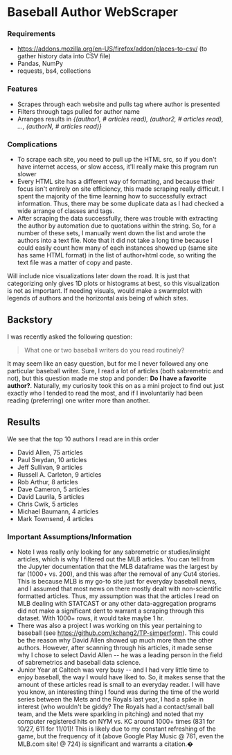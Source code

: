 # Baseball Author WebScraper

### Requirements
+ https://addons.mozilla.org/en-US/firefox/addon/places-to-csv/ (to gather history data into CSV file)
+ Pandas, NumPy
+ requests, bs4, collections

### Features
+ Scrapes through each website and pulls tag where author is presented
+ Filters through tags pulled for author name
+ Arranges results in *{(author1, # articles read), (author2, # articles read), ..., (authorN, # articles read)}*

### Complications
+ To scrape each site, you need to pull up the HTML src, so if you don't have internet access, or slow access, it'll really make this program run slower
+ Every HTML site has a different way of formatting, and because their focus isn't entirely on site efficiency, this made scraping really difficult. I spent the majority of the time learning how to successfully extract information. Thus, there may be some duplicate data as I had checked a wide arrange of classes and tags.
+ After scraping the data successfully, there was trouble with extracting the author by automation due to quotations within the string. So, for a number of these sets, I manually went down the list and wrote the authors into a text file. Note that it did not take a long time because I could easily count how many of each instances showed up (same site has same HTML format) in the list of author+html code, so writing the text file was a matter of copy and paste.

Will include nice visualizations later down the road. It is just that categorizing only gives 1D plots or histograms at best, so this visualization is not as important. If needing visuals, would make a swarmplot with legends of authors and the horizontal axis being of which sites.

## Backstory
I was recently asked the following question:
> What one or two baseball writers do you read routinely? 

It may seem like an easy question, but for me I never followed any one particular baseball writer. Sure, I read a lot of articles (both sabremetric and not), but this question made me stop and ponder: **Do I have a favorite author?**. Naturally, my curiosity took this on as a mini project to find out just exactly who I tended to read the most, and if I involuntarily had been reading (preferring) one writer more than another.

## Results
We see that the top 10 authors I read are in this order
+ David Allen, 75 articles
+ Paul Swydan, 10 articles
+ Jeff Sullivan, 9 articles
+ Russell A. Carleton, 9 articles
+ Rob Arthur, 8 articles
+ Dave Cameron, 5 articles
+ David Laurila, 5 articles
+ Chris Cwik, 5 articles
+ Michael Baumann, 4 articles
+ Mark Townsend, 4 articles


### Important Assumptions/Information
+ Note I was really only looking for any sabremetric or studies/insight articles, which is why I filtered out the MLB articles. You can tell from the Jupyter documentation that the MLB dataframe was the largest by far (1000+ vs. 200), and this was after the removal of any Cut4 stories. This is because MLB is my go-to site just for everyday baseball news, and I assumed that most news on there mostly dealt with non-scientific formatted articles. Thus, my assumption was that the articles I read on MLB dealing with STATCAST or any other data-aggregation programs did not make a significant dent to warrant a scraping through this dataset. With 1000+ rows, it would take maybe 1 hr. 
+ There was also a project I was working on this year pertaining to baseball (see https://github.com/kchang2/TP-simperform). This could be the reason why David Allen showed up much more than the other authors. However, after scanning through his articles, it made sense why I chose to select David Allen -- he was a leading person in the field of sabremetrics and baseball data science.
+ Junior Year at Caltech was very busy -- and I had very little time to enjoy baseball, the way I would have liked to. So, it makes sense that the amount of these articles read is small to an everyday reader. I will have you know, an interesting thing I found was during the time of the world series between the Mets and the Royals last year, I had a spike in interest (who wouldn't be giddy? The Royals had a contact/small ball team, and the Mets were sparkling in pitching) and noted that my computer registered hits on NYM vs. KC around 1000+ times (831 for 10/27, 611 for 11/01)! This is likely due to my constant refreshing of the game, but the frequency of it (above Google Play Music @ 761, even the MLB.com site! @ 724) is significant and warrants a citation.�
